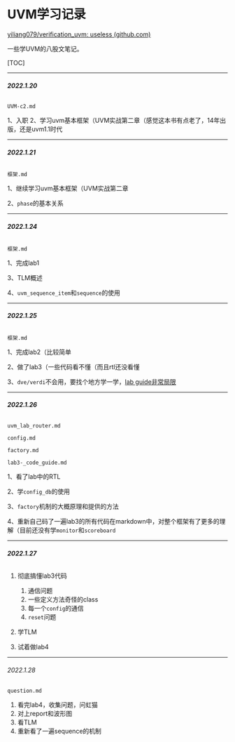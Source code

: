 # UVM学习记录

[yiliang079/verification_uvm: useless (github.com)](https://github.com/yiliang079/verification_uvm)

一些学UVM的八股文笔记。

[TOC]

------

###### **2022.1.20**

`UVM-c2.md`



1、入职
2、学习uvm基本框架（UVM实战第二章（感觉这本书有点老了，14年出版，还是uvm1.1时代



------

###### **2022.1.21**

`框架.md`



1、继续学习uvm基本框架（UVM实战第二章

2、`phase`的基本关系



------

###### **2022.1.24**

`框架.md`



1、完成lab1

3、TLM概述

4、`uvm_sequence_item`和`sequence`的使用



------

###### **2022.1.25**

`框架.md`



1、完成lab2（比较简单

2、做了lab3（一些代码看不懂（而且rtl还没看懂

3、`dve/verdi`不会用，要找个地方学一学，<u>lab guide非常局限</u>



------

###### **2022.1.26**

`uvm_lab_router.md`

`config.md`

`factory.md`

`lab3-_code_guide.md`



1、看了lab中的RTL

2、学`config_db`的使用

3、`factory`机制的大概原理和提供的方法

4、重新自己码了一遍lab3的所有代码在markdown中，对整个框架有了更多的理解（目前还没有学`monitor`和`scoreboard`



------

###### **2022.1.27**

1. 彻底搞懂lab3代码

    1. 通信问题
    2. 一些定义方法奇怪的class
    3. 每一个`config`的通信
    4. `reset`问题
2. 学TLM
3. 试着做lab4



------

###### 2022.1.28

`question.md`

1. 看完lab4，收集问题，问虹猫
2. 对上report和波形图
3. 看TLM
4. 重新看了一遍sequence的机制

